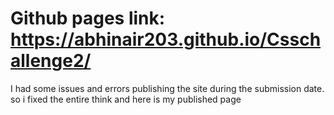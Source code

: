 

# Github pages link: https://abhinair203.github.io/Csschallenge2/

I had some issues and errors publishing the site  during the submission date. so i fixed the entire think and here is my published page 
